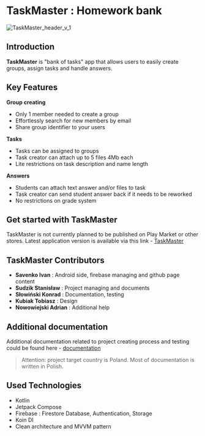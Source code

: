 # TaskMaster : Homework bank
![TaskMaster_header_v_1](https://github.com/rain991/TaskMaster/assets/107253679/be56e2a1-a636-4eff-a488-b2271b1a6f21)
## Introduction
**TaskMaster** is "bank of tasks" app that allows users to easily create groups, assign tasks and handle answers. 
## Key Features
**Group creating**
- Only 1 member needed to create a group
- Effortlessly search for new members by email
- Share group identifier to your users

**Tasks**
- Tasks can be assigned to groups
- Task creator can attach up to 5 files 4Mb each
- Lite restrictions on task description and name length


**Answers**
- Students can attach text answer and/or files to task
- Task creator can send student answer back if it needs to be reworked
- No restrictions on grade system

## Get started with TaskMaster
TaskMaster is not currently planned to be published on Play Market or other stores. Latest application version is available via this link - [TaskMaster](https://drive.google.com/drive/folders/19-6BGIhBwBXJZxvT9CnS11oX8P1QtifX?usp=sharing)

## TaskMaster Contributors
- **Savenko Ivan** : Android side, firebase managing and github page content
- **Sudzik Stanisław** : Project managing and documents
- **Słowiński Konrad** : Documentation, testing
- **Kubiak Tobiasz** : Design
- **Nowowiejski Adrian** : Additional help

## Additional documentation
Additional documentation related to project creating process and testing could be found here - 
[documentation](https://drive.google.com/drive/folders/19-6BGIhBwBXJZxvT9CnS11oX8P1QtifX?usp=sharing)
> Attention: project target country is Poland. Most of documentation is written in Polish.
> 
## Used Technologies
- Kotlin
- Jetpack Compose
- Firebase : Firestore Database, Authentication, Storage
- Koin DI
- Clean architecture and MVVM pattern
